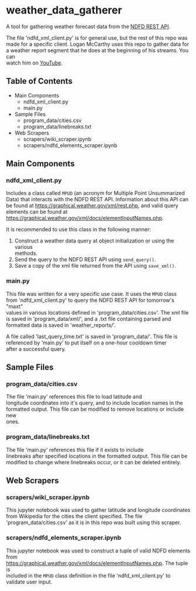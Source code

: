 # weather_data_gatherer

A tool for gathering weather forecast data from the [NDFD REST API](https://graphical.weather.gov/xml/rest.php).

The file 'ndfd_xml_client.py' is for general use, but the rest of this repo was  
made for a specific client. Logan McCarthy uses this repo to gather data for  
a weather report segment that he does at the beginning of his streams. You can  
watch him on [YouTube](https://www.youtube.com/user/Paradoxwidget).

## Table of Contents

- Main Components
    - ndfd_xml_client.py
    - main<span>.</span>py
- Sample Files
    - program_data/cities.csv
    - program_data/linebreaks.txt
- Web Scrapers
    - scrapers/wiki_scraper.ipynb
    - scrapers/ndfd_elements_scraper.ipynb

## Main Components

### ndfd_xml_client.py

Includes a class called `MPUD` (an acronym for Multiple Point Unsummarized  
Data) that interacts with the NDFD REST API. Information about this API can  
be found at <https://graphical.weather.gov/xml/rest.php>, and valid query  
elements can be found at  
<https://graphical.weather.gov/xml/docs/elementInputNames.php>.

It is recommended to use this class in the following manner:

1. Construct a weather data query at object initialization or using the various  
methods.
2. Send the query to the NDFD REST API using `send_query()`.
3. Save a copy of the xml file returned from the API using `save_xml()`.

### main<span>.</span>py

This file was written for a very specific use case. It uses the `MPUD` class  
from 'ndfd_xml_client.py' to query the NDFD REST API for tomorrow's "maxt"  
values in various locations defined in 'program_data/cities.csv'. The xml file  
is saved in 'program_data/xml/', and a .txt file containing parsed and  
formatted data is saved in 'weather_reports/'.

A file called 'last_query_time.txt' is saved in 'program_data/'. This file is  
referenced by 'main<span>.</span>py' to put itself on a one-hour cooldown timer  
after a successful query.

## Sample Files

### program_data/cities.csv

The file 'main<span>.</span>py' references this file to load latitude and  
longitude coordinates into it's query, and to include location names in the  
formatted output. This file can be modified to remove locations or include new  
ones.

### program_data/linebreaks.txt

The file 'main<span>.</span>py' references this file if it exists to include  
linebreaks after specified locations in the formatted output. This file can be  
modified to change where linebreaks occur, or it can be deleted entirely.

## Web Scrapers

### scrapers/wiki_scraper.ipynb

This jupyter notebook was used to gather latitude and longitude coordinates  
from Wikipedia for the cities the client specified. The file  
'program_data/cities.csv' as it is in this repo was built using this scraper.

### scrapers/ndfd_elements_scraper.ipynb

This jupyter notebook was used to construct a tuple of valid NDFD elements from  
<https://graphical.weather.gov/xml/docs/elementInputNames.php>. The tuple is  
included in the `MPUD` class definition in the file 'ndfd_xml_client.py' to  
validate user input.
